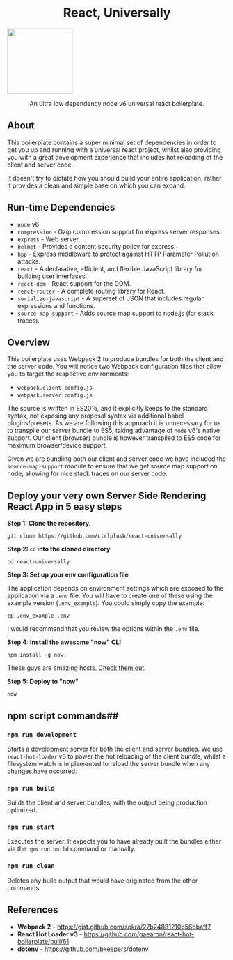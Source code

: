 <p align='center'>
  <h1 align='center'>React, Universally</h1>
  <img width='150' src='https://raw.githubusercontent.com/ctrlplusb/react-universally/master/assets/logo.png' />
  <p align='center'>An ultra low dependency node v6 universal react boilerplate.</p>
</p>

## About

This boilerplate contains a super minimal set of dependencies in order to get
you up and running with a universal react project, whilst also providing you with a great development experience that includes hot reloading of the client and server code.

It doesn't try to dictate how you should build your entire application, rather it provides a clean and simple base on which you can expand.  

## Run-time Dependencies

  - `node` v6
  - `compression` - Gzip compression support for express server responses.
  - `express` - Web server.
  - `helmet` - Provides a content security policy for express.
  - `hpp` - Express middleware to protect against HTTP Parameter Pollution attacks.
  - `react` - A declarative, efficient, and flexible JavaScript library for building user interfaces.
  - `react-dom` - React support for the DOM.
  - `react-router` - A complete routing library for React.
  - `serialize-javascript` - A superset of JSON that includes regular expressions and functions.
  - `source-map-support` - Adds source map support to node.js (for stack traces).

## Overview

This boilerplate uses Webpack 2 to produce bundles for both the client and the
server code.  You will notice two Webpack configuration files that allow you to target the respective environments:

   - `webpack.client.config.js`
   - `webpack.server.config.js`

The source is written in ES2015, and it explicitly keeps to the standard syntax, not exposing any proposal syntax via additional babel plugins/presets.  As we are following this approach it is unnecessary for us to transpile our server bundle to ES5, taking advantage of `node` v6's native support.  Our client (browser) bundle is however transpiled to ES5 code for maximum browser/device support.

Given we are bundling both our client and server code we have included the `source-map-support` module to ensure that we get source map support on node, allowing for nice stack traces on our server code.

## Deploy your very own Server Side Rendering React App in 5 easy steps ##

__Step 1: Clone the repository.__

    git clone https://github.com/ctrlplusb/react-universally

__Step 2: `cd` into the cloned directory__

    cd react-universally

__Step 3: Set up your env configuration file__

The application depends on environment settings which are exposed to the application via a `.env` file.  You will have to create one of these using the example version (`.env_example`).  You could simply copy the example:

    cp .env_example .env
    
I would recommend that you review the options within the `.env` file.

__Step 4: Install the awesome "now" CLI__

    npm install -g now
    
These guys are amazing hosts.  [Check them out.](https://zeit.co/now#)

__Step 5: Deploy to "now"__

    now

## npm script commands##

### `npm run development`

Starts a development server for both the client and server bundles.  We use `react-hot-loader` v3 to power the hot reloading of the client bundle, whilst a filesystem watch is implemented to reload the server bundle when any changes have occurred.

### `npm run build`

Builds the client and server bundles, with the output being production optimized.

### `npm run start`

Executes the server.  It expects you to have already built the bundles either via the `npm run build` command or manually.

### `npm run clean`

Deletes any build output that would have originated from the other commands.

## References ##

  - __Webpack 2__ - https://gist.github.com/sokra/27b24881210b56bbaff7
  - __React Hot Loader v3__ - https://github.com/gaearon/react-hot-boilerplate/pull/61
  - __dotenv__ - https://github.com/bkeepers/dotenv
